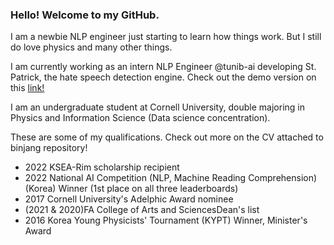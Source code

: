 ### Hello! Welcome to my GitHub.

I am a newbie NLP engineer just starting to learn how things work. But I still do love physics and many other things.

I am currently working as an intern NLP Engineer @tunib-ai developing St. Patrick, the hate speech detection engine. Check out the demo version on this [link!](https://demo.tunib.ai/safety)

I am an undergraduate student at Cornell University, double majoring in Physics and Information Science (Data science concentration).

These are some of my qualifications. Check out more on the CV attached to binjang repository!
- 2022 KSEA-Rim scholarship recipient
- 2022 National AI Competition (NLP, Machine Reading Comprehension) (Korea) Winner (1st place on all three leaderboards)
- 2017 Cornell University's Adelphic Award nominee
- (2021 & 2020)FA College of Arts and SciencesDean's list
- 2016 Korea Young Physicists' Tournament (KYPT) Winner, Minister's Award


<!--
**binjang/binjang** is a ✨ _special_ ✨ repository because its `README.md` (this file) appears on your GitHub profile.

Here are some ideas to get you started:

- 🔭 I’m currently working on ...
- 🌱 I’m currently learning ...
- 👯 I’m looking to collaborate on ...
- 🤔 I’m looking for help with ...
- 💬 Ask me about ...
- 📫 How to reach me: ...
- 😄 Pronouns: ...
- ⚡ Fun fact: ...
-->

